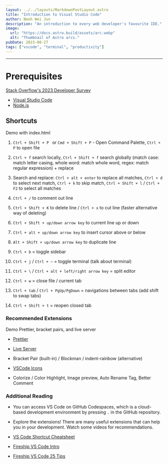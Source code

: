 ```yaml
---
layout: ../../layouts/MarkdownPostLayout.astro
title: "Introduction to Visual Studio Code"
author: Neoh Wei Jun
description: "An introduction to every web developer's favourite IDE."
image:
  url: "https://docs.astro.build/assets/arc.webp"
  alt: "Thumbnail of Astro arcs."
pubDate: 2023-08-27
tags: ["vscode", "terminal", "productivity"]
---
```


---

# Prerequisites

[Stack Overflow's 2023 Developer Survey](https://survey.stackoverflow.co/2023/#most-popular-technologies-new-collab-tools)

- [Visual Studio Code](https://code.visualstudio.com/)
- [Node.js](https://nodejs.org/en/)

## Shortcuts

Demo with index.html

1. `Ctrl + Shift + P ` or `Cmd + Shift + P` - Open Command Palette, `Ctrl + P` to open file

2. `Ctrl + f` search locally, `Ctrl + Shift + f` search globally (match case: match letter casing, whole word: match whole word, regex: match regular expression) + replace

3. Search and replace: `Ctrl + alt + enter` to replace all matches, `Ctrl + d` to select next match, `Ctrl + k` to skip match, `Ctrl + Shift + l` / `Ctrl + F2` to select all matches

4. `Ctrl + /` to comment out line

5. `Ctrl + Shift + K` to delete line / `Ctrl + x` to cut line (faster alternative way of deleting)

6. `Ctrl + Shift + up/down arrow key` to current line up or down

7. `Ctrl + alt + up/down arrow key` to insert cursor above or below

8. `Alt + Shift + up/down arrow key` to duplicate line

9. `Ctrl + b` = toggle sidebar

10. `Ctrl + j` / `Ctrl + ~` = toggle terminal (talk about terminal)

11. `Ctrl + \` / `Ctrl + alt + left/right arrow key` = split editor

12. `Ctrl + w` = close file / current tab

13. `Ctrl + tab` / `Ctrl + PgUp/PgDown` = navigations between tabs (add shift to swap tabs)

14. `Ctrl + Shift + t` = reopen closed tab

### Recommended Extensions

Demo Prettier, bracket pairs, and live server

- [Prettier](https://marketplace.visualstudio.com/items?itemName=esbenp.prettier-vscode)

- [Live Server](https://marketplace.visualstudio.com/items?itemName=ritwickdey.LiveServer)

- Bracket Pair (built-in) / Blockman / indent-rainbow (alternative)

- [VSCode Icons](https://marketplace.visualstudio.com/items?itemName=vscode-icons-team.vscode-icons)

- Colorize / Color Highlight, Image preview, Auto Rename Tag, Better Comment

### Additional Reading

- You can access VS Code on GitHub Codespaces, which is a cloud-based development environment by pressing `.` in the GitHub repository.

- Explore the extensions! There are many useful extensions that can help you in your development. Watch some videos for recommendations.

- [VS Code Shortcut Cheatsheet](https://code.visualstudio.com/shortcuts/keyboard-shortcuts-windows.pdf)

- [Fireship VS Code Intro](https://www.youtube.com/watch?v=KMxo3T_MTvY)

- [Fireship VS Code 25 Tips](https://www.youtube.com/watch?v=ifTF3ags0XI)
